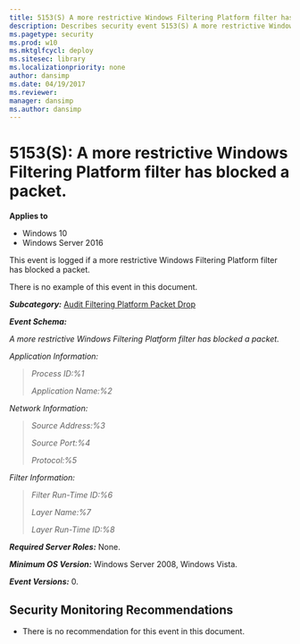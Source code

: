 ```yaml
---
title: 5153(S) A more restrictive Windows Filtering Platform filter has blocked a packet. (Windows 10)
description: Describes security event 5153(S) A more restrictive Windows Filtering Platform filter has blocked a packet.
ms.pagetype: security
ms.prod: w10
ms.mktglfcycl: deploy
ms.sitesec: library
ms.localizationpriority: none
author: dansimp
ms.date: 04/19/2017
ms.reviewer: 
manager: dansimp
ms.author: dansimp
---
```


# 5153(S): A more restrictive Windows Filtering Platform filter has blocked a packet.

**Applies to**
-   Windows 10
-   Windows Server 2016


This event is logged if a more restrictive Windows Filtering Platform filter has blocked a packet.

There is no example of this event in this document.

***Subcategory:***&nbsp;[Audit Filtering Platform Packet Drop](audit-filtering-platform-packet-drop.md)

***Event Schema:***

*A more restrictive Windows Filtering Platform filter has blocked a packet.*

*Application Information:*

> *Process ID:%1*
>
> *Application Name:%2*

*Network Information:*

> *Source Address:%3*
>
> *Source Port:%4*
>
> *Protocol:%5*

*Filter Information:*

> *Filter Run-Time ID:%6*
>
> *Layer Name:%7*
>
> *Layer Run-Time ID:%8*

***Required Server Roles:*** None.

***Minimum OS Version:*** Windows Server 2008, Windows Vista.

***Event Versions:*** 0.

## Security Monitoring Recommendations

-   There is no recommendation for this event in this document.

